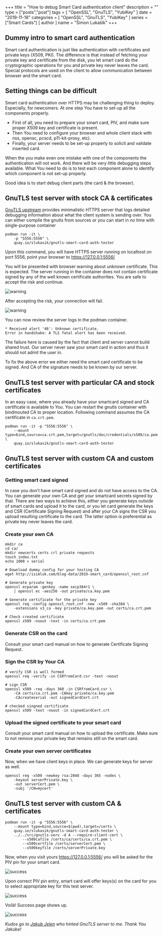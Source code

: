 +++
title = "How to debug Smart Card authentication client"
description = ""
type = ["posts","post"]
tags = [
    "OpenSSL",
    "GnuTLS",
    "YubiKey"
]
date = "2019-11-18"
categories = [
    "OpenSSL",
    "GnuTLS",
    "YubiKey"
]
series = ["Smart Cards"]
[ author ]
  name = "Šimon Lukašík"
+++

## Dummy intro to smart card authentication
Smart card authentication is just like authentication with certificates and private keys (X509, PKI).
The difference is that instead of fetching your private key and certificate from the disk, you let
smart card do the cryptographic operations for you and private key never leaves the card. Special
protocols are used on the client to allow communication between browser and the smart card.

## Setting things can be difficult
Smart card authentication over HTTPS may be challenging thing to deploy. Especially, for
newcomers. At one step You have to set-up all the components properly.

 - First of all, you need to prepare your smart card, PIV, and make sure proper X509 key and certificate is present.
 - Then You need to configure your browser and whole client stack with nss, opensc, pcscd, p11-kit-proxy, etc).
 - Finally, your server needs to be set-up properly to solicit and validate inserted card.

When the you make even one mistake with one of the components the authentication will not
work. And there will be very little debugging steps available. What You need to do is to 
test each component alone to identify which component is not set-up properly.

Good idea is to start debug client parts (the card & the browser).

## GnuTLS test server with stock CA & certificates

[GnuTLS upstream](https://gitlab.com/gnutls/gnutls/) provides minimalistic HTTPS server that logs detailed
debugging information about what the client system is sending over. You can either compile the gnutls from
sources or you can start in no time with single-purpose container

    podman run -it \
        -p "5556:5556" \
        quay.io/slukasik/gnutls-smart-card-auth-tester

Upon this command, you will have HTTPS server running on localhost on port 5556, point your browser
to https://127.0.0.1:5556/

You will be presented with browser warning about unknown certificate. This is expected. The server running
in the container does not contain certificate signed by any of the well known certificate authorities. You
are safe to accept the risk and continue.

![warning](/blog-pics/2019-smartcard/01-warning.jpg)

After accepting the risk, your connection will fail.

![warning](/blog-pics/2019-smartcard/02-failed.jpg)


You can now review the server logs in the podman container.

```
* Received alert '46': Unknown certificate.
Error in handshake: A TLS fatal alert has been received.
```

The failure here is caused by the fact that client and server cannot build shared trust.
Our server never saw your smart card in action and thus it should not admit the user in.

To fix the above error we either need the smart card certificate to be signed. And CA of 
the signature needs to be known by our server.

## GnuTLS test server with particular CA and stock certificates

In an easy case, where you already have your smartcard signed and CA certificate is available
to You. You can restart the gnutls container with bindmouted CA to proper location. Following
command assumes the CA certificate in `ca.crt.pem`.

```
podman run -it -p "5556:5556" \
    --mount type=bind,source=ca.crt.pem,target=/gnutls/doc/credentials/x509/ca.pem \
    quay.io/slukasik/gnutls-smart-card-auth-tester
```

## GnuTLS test server with custom CA and custom certificates
### Getting smart card signed
In case you don't have smart card signed and do not have access to the CA. You can generate your own CA
and get your smartcard secrets signed by that. There are two ways to achieve this, either you generate keys
outside of smart cards and upload it to the card, or you let card generate the keys and CSR (Certificate
Signing Request) and after your CA signs the CSR you upload resulting certificate to the card. The latter
option is preferential as private key never leaves the card.

### Create your own CA

```
mkdir ca
cd ca/
mkdir newcerts certs crl private requests
touch index.txt
echo 1000 > serial

# Download dummy config for your testing CA
wget http://isimluk.com/blog-data/2019-smart_card/openssl_root.cnf

# Generate private key
openssl ecparam -genkey -name secp384r1 \
    | openssl ec -aes256 -out private/ca.key.pem

# Generate certificate for the private key
openssl req -config openssl_root.cnf -new -x509 -sha384 \
    -extensions v3_ca -key private/ca.key.pem -out certs/ca.crt.pem

# Check created certificate
openssl x509 -noout -text -in certs/ca.crt.pem
```

### Generate CSR on the card

Consult your smart card manual on how to generate Certificate Signing Request.

### Sign the CSR by Your CA

```
# verify CSR is well formed
openssl req -verify -in CSRfromCard.csr -text -noout

# sign CSR
openssl x509 -req -days 360 -in CSRfromCard.csr \
    -CA certs/ca.crt.pem -CAkey private/ca.key.pem
    -CAcreateserial -out signedCardCert.crt

# checked singned certificate
openssl x509 -text -noout -in signedCardCert.crt
```

### Upload the signed certificate to your smart card
Consult your smart card manual on how to upload the certificate.
Make sure to not remove your private key that remains still on the smart card.

### Create your own server certificates
Now, when we have client keys in place. We can generate keys for server as well.

```
openssl req -x509 -newkey rsa:2048 -days 365 -nodes \
    -keyout serverPrivate.key \
    -out serverCert.pem \
    -subj '/CN=mycert'
```

## GnuTLS test server with custom CA & certificates

```
podman run -it -p "5556:5556" \
    --mount type=bind,source=$(pwd),target=/certs \
    quay.io/slukasik/gnutls-smart-card-auth-tester \
    ../../src/gnutls-serv -d 4 --require-client-cert \
        --x509cafile /certs/ca/certs/ca.crt.pem \
        --x509certfile /certs/serverCert.pem \
        --x509keyfile /certs/serverPrivate.key
```

Now, when you visit yours https://127.0.0.1:5556/ you will be asked for the PIV pin for your smart card.

![success](/blog-pics/2019-smartcard/03-pinentry.jpg)

Upon correct PIV pin entry, smart card will offer keys(s) on the card for you to select appropriate key
for this test server.

![success](/blog-pics/2019-smartcard/04-select-cert.jpg)

Voilà! Success page shows up.

![success](/blog-pics/2019-smartcard/03-success.jpg)

*Kudos go to [Jakub Jelen](https://github.com/jakuje) who hinted GnuTLS server to me. Thank You Jakube!*
